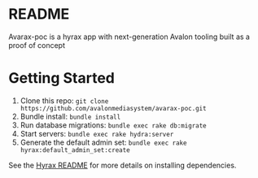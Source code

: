 # README

Avarax-poc is a hyrax app with next-generation Avalon tooling built as a proof of concept

# Getting Started

1. Clone this repo: ```git clone https://github.com/avalonmediasystem/avarax-poc.git```
1. Bundle install: ```bundle install```
1. Run database migrations: ```bundle exec rake db:migrate```
1. Start servers: ```bundle exec rake hydra:server```
1. Generate the default admin set: ```bundle exec rake hyrax:default_admin_set:create```

See the [Hyrax README](https://github.com/projecthydra-labs/hyrax#getting-started) for more details on installing dependencies.
